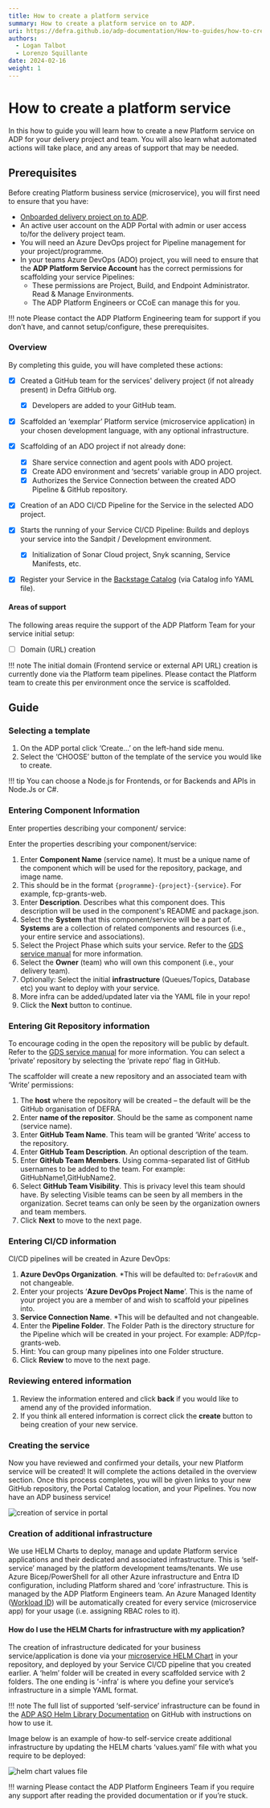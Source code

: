 ```yaml
---
title: How to create a platform service
summary: How to create a platform service on to ADP.
uri: https://defra.github.io/adp-documentation/How-to-guides/how-to-create-a-platform-service/
authors:
  - Logan Talbot
  - Lorenzo Squillante
date: 2024-02-16
weight: 1
---
```


# How to create a platform service

In this how to guide you will learn how to create a new Platform service on ADP for your delivery project and team. You will also learn what automated actions will take place, and any areas of support that may be needed.

## Prerequisites

Before creating Platform business service (microservice), you will first need to ensure that you have:

- [Onboarded delivery project on to ADP](../Getting-Started/onboarding-a-delivery-project.md).
- An active user account on the ADP Portal with admin or user access to/for the delivery project team.
- You will need an Azure DevOps project for Pipeline management for your project/programme.
- In your teams Azure DevOps (ADO) project, you will need to ensure that the __ADP Platform Service Account__ has the correct permissions for scaffolding your service Pipelines:
  - These permissions are Project, Build, and Endpoint Administrator. Read & Manage Environments.
  - The ADP Platform Engineers or CCoE can manage this for you.

!!! note
    Please contact the ADP Platform Engineering team for support if you don’t have, and cannot setup/configure, these prerequisites. 


### Overview

By completing this guide, you will have completed these actions:

- [x] Created a GitHub team for the services' delivery project (if not already present) in Defra GitHub org.
  - [x] Developers are added to your GitHub team.
- [x] Scaffolded an ‘exemplar’ Platform service (microservice application) in your chosen development language, with any optional infrastructure.
- [x] Scaffolding of an ADO project if not already done:
  - [x] Share service connection and agent pools with ADO project.
  - [x] Create ADO environment and ‘secrets’ variable group in ADO project.
  - [x] Authorizes the Service Connection between the created ADO Pipeline & GitHub repository.
- [x] Creation of an ADO CI/CD Pipeline for the Service in the selected ADO project.
- [x] Starts the running of your Service CI/CD Pipeline: Builds and deploys your service into the Sandpit / Development environment.
  - [x] Initialization of Sonar Cloud project, Snyk scanning, Service Manifests, etc.
- [x] Register your Service in the [Backstage Catalog](https://backstage.io/docs/features/software-catalog/) (via Catalog info YAML file).


#### Areas of support

The following areas require the support of the ADP Platform Team for your service initial setup:

- [ ]	Domain (URL) creation 

!!! note
    The initial domain (Frontend service or external API URL) creation is currently done via the Platform team pipelines. Please contact the Platform team to create this per environment once the service is scaffolded.

## Guide

### Selecting a template

1.	On the ADP portal click ‘Create...’ on the left-hand side menu.
2.	Select the ‘CHOOSE’ button of the template of the service you would like to create.

!!! tip
    You can choose a Node.js for Frontends, or for Backends and APIs in Node.Js or C#.

### Entering Component Information

Enter properties describing your component/ service:

Enter the properties describing your component/service:

1.	Enter __Component Name__ (service name). It must be a unique name of the component which will be used for the repository, package, and image name. 
  1.	This should be in the format `{programme}-{project}-{service}`. For example, fcp-grants-web.
2.	Enter __Description__. Describes what this component does. This description will be used in the component's README and package.json.
3.	Select the __System__ that this component/service will be a part of. __Systems__ are a collection of related components and resources (i.e., your entire service and associations).
4.	Select the Project Phase which suits your service. Refer to the [GDS service manual](https://www.gov.uk/service-manual/agile-delivery) for more information.
5.	Select the __Owner__ (team) who will own this component (i.e., your delivery team).
6.	Optionally: Select the initial __infrastructure__ (Queues/Topics, Database etc) you want to deploy with your service.
  1.	More infra can be added/updated later via the YAML file in your repo!
7.	Click the __Next__ button to continue.


### Entering Git Repository information

To encourage coding in the open the repository will be public by default. Refer to the [GDS service manual](https://www.gov.uk/service-manual/technology/making-source-code-open-and-reusable) for more information. You can select a ‘private’ repository by selecting the ‘private repo’ flag in GitHub.

The scaffolder will create a new repository and an associated team with ‘Write’ permissions:

1.	The __host__ where the repository will be created – the default will be the GitHub organisation of DEFRA.
2.	Enter __name of the repositor__. Should be the same as component name (service name).
3.	Enter __GitHub Team Name__. This team will be granted ‘Write’ access to the repository.
4.	Enter __GitHub Team Description__. An optional description of the team.
5.	Enter __GitHub Team Members__. Using comma-separated list of GitHub usernames to be added to the team. For example: GitHubName1,GitHubName2.
6.	Select __GitHub Team Visibility__. This is privacy level this team should have. By selecting Visible teams can be seen by all members in the organization. Secret teams can only be seen by the organization owners and team members.
7.	Click __Next__ to move to the next page.


### Entering CI/CD information

CI/CD pipelines will be created in Azure DevOps:

1.	__Azure DevOps Organization__. *This will be defaulted to: `DefraGovUK` and not changeable.
2.	Enter your projects ‘__Azure DevOps Project Name__’. This is the name of your project you are a member of and wish to scaffold your pipelines into.
3.	__Service Connection Name__. *This will be defaulted and not changeable.
4.	Enter the __Pipeline Folder__. The Folder Path is the directory structure for the Pipeline which will be created in your project. For example: ADP/fcp-grants-web.
1.	  Hint: You can group many pipelines into one Folder structure.
5.	Click __Review__ to move to the next page.


### Reviewing entered information

1. Review the information entered and click __back__ if you would like to amend any of the provided information.
2. If you think all entered information is correct click the __create__ button to being creation of your new service.

### Creating the service

Now you have reviewed and confirmed your details, your new Platform service will be created! It will complete the actions detailed in the overview section. Once this process completes, you will be given links to your new GitHub repository, the Portal Catalog location, and your Pipelines. You now have an ADP business service!

![creation of service in portal](../images/creation-of-service.png "Creation of Service in Portal")

### Creation of additional infrastructure

We use HELM Charts to deploy, manage and update Platform service applications and their dedicated and associated infrastructure. This is ‘self-service’ managed by the platform development teams/tenants. We use Azure Bicep/PowerShell for all other Azure infrastructure and Entra ID configuration, including Platform shared and ‘core’ infrastructure. This is managed by the ADP Platform Engineers team. An Azure Managed Identity ([Workload ID](https://learn.microsoft.com/en-us/azure/aks/workload-identity-overview?tabs=dotnet)) will be automatically created for every service (microservice app) for your usage (i.e. assigning RBAC roles to it).

#### How do I use the HELM Charts for infrastructure with my application?

The creation of infrastructure dedicated for your business service/application is done via your [microservice HELM Chart](../Developer-Reference/Infrastructure/ASO%20Helm%20Library%20Chart.md) in your repository, and deployed by your Service CI/CD pipeline that you created earlier. A ‘helm’ folder will be created in every scaffolded service with 2 folders. The one ending is ‘-infra’ is where you define your service’s infrastructure in a simple YAML format.

!!! note
    The full list of supported ‘self-service’ infrastructure can be found in the [ADP ASO Helm Library Documentation](../Developer-Reference/Infrastructure/ASO%20Helm%20Library%20Chart.md) on GitHub with instructions on how to use it.

Image below is an example of how-to self-service create additional infrastructure by updating the HELM charts ‘values.yaml’ file with what you require to be deployed:

![helm chart values file](../images/helm-chart-values.png "Helm Chart Values File")

!!! warning
    Please contact the ADP Platform Engineers Team if you require any support after reading the provided documentation or if you’re stuck.